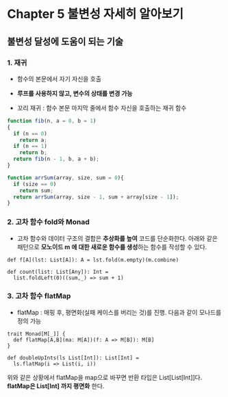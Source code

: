 # Chapter 5 불변성 자세히 알아보기
## 불변성 달성에 도움이 되는 기술
### 1. 재귀
- 함수의 본문에서 자기 자신을 호출
- **루프를 사용하지 않고, 변수의 상태를 변경 가능**

- 꼬리 재귀 : 함수 본문 마지막 줄에서 함수 자신을 호출하는 재귀 함수
```javascript
function fib(n, a = 0, b = 1)
{
  if (n == 0)
    return a;
  if (n == 1)
    return b;
  return fib(n - 1, b, a + b);
}

function arrSum(array, size, sum = 0){
  if (size == 0)
    return sum;
  return arrSum(array, size - 1, sum + array[size - 1]);
}
```

### 2. 고차 함수 fold와 Monad
- 고차 함수와 데이터 구조의 결합은 **추상화를 높여** 코드를 단순화한다.
아래와 같은 패턴으로 **모노이드 m 에 대한 새로운 함수를 생성**하는 함수를 작성할 수 있다.
```scalar
def f[A](lst: List[A]): A = lst.fold(m.empty)(m.combine)
```

```scalar
def count(list: List[Any]): Int = 
  list.foldLeft(0)((sum,_) => sum + 1)
```

### 3. 고차 함수 flatMap
- flatMap : 매핑 후, 평면화(실패 케이스를 버리는 것)를 진행.
다음과 같이 모나드를 정의 가능
```scalar
trait Monad[M[_]] {
  def flatMap[A,B](ma: M[A])(f: A => M[B]): M[B]
}
```

```scalar
def doubleUpInts(ls List[Int]): List[Int] =
  ls.flatMap(i => List(i, i))
```
위와 같은 상황에서 flatMap을 map으로 바꾸면 반환 타입은 List[List[Int]]다.
**flatMap은 List[Int] 까지 평면화** 한다.